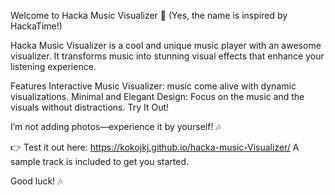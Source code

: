 

Welcome to Hacka Music Visualizer 🎵
(Yes, the name is inspired by HackaTime!)

Hacka Music Visualizer is a cool and unique music player with an awesome visualizer.
It transforms music into stunning visual effects that enhance your listening experience.

Features
Interactive Music Visualizer: music come alive with dynamic visualizations.
Minimal and Elegant Design: Focus on the music and the visuals without distractions.
Try It Out!

I’m not adding photos—experience it by yourself! 🎶

👉 Test it out here: https://kokojkj.github.io/hacka-music-Visualizer/
A sample track is included to get you started.


Good luck! 🎶
